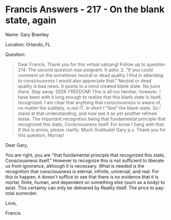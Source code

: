 # Francis Answers - 217 - On the blank state, again

Name: Gary Bramley

Location: Orlando, FL

Question:

>Dear Francis, Thank you for this virtual satsang! Follow up to question 214: The second question was poignant. It asks: 2. "If you could comment on the sometimes neutral or dead quality I find in attending to consciousness I would also appreciate that." Neutral or dead quality is bad news. It points to a mind created blank state. No juice there. Stay away. SEEK FREEDOM! This is all too familiar; however, I have been with it long enough to realize that this blank state is itself, recognized. I am clear that anything that consciousness is aware of, no matter the subtlety, is not IT. In short I "See" the blank state. So I stand at that understanding, and now see it as yet another refined tease. The important recognition being that fundamental principle that recognized this state, Consciousness itself. For know I hang with that. If this is amiss, please clarify. Much Gratitude! Gary p.s. Thank you for this question, Murray!

Dear Gary,

You are right, you are "that fundamental principle that recognized this state, Consciousness itself." However to recognize this is not sufficient to liberate us from ignorance, although it is necessary. What is needed is the recognition that consciousness is eternal, infinite, universal, and real. For this to happen, it doesn't suffice to see that there is no evidence that it is mortal, finite, human, and dependent on something else (such as a body) to exist. This certainty can only be delivered by Reality itself. The price to pay: total surrender.

Love,

Francis

